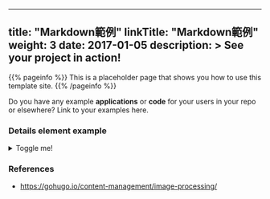 
---
title: "Markdown範例"
linkTitle: "Markdown範例"
weight: 3
date: 2017-01-05
description: >
  See your project in action!
---

{{% pageinfo %}}
This is a placeholder page that shows you how to use this template site.
{{% /pageinfo %}}

Do you have any example **applications** or **code** for your users in your repo or elsewhere? Link to your examples here.

### Details element example

<details>
  <summary>Toggle me!</summary>
  <div>
    <div>This is the detailed content</div>
    <br/>
    <details>
      <summary>
        Nested toggle! Some surprise inside...
      </summary>
      <div>
        😲😲😲😲😲
      </div>
    </details>
  </div>
</details>

### References
* https://gohugo.io/content-management/image-processing/
